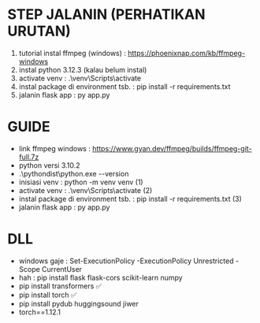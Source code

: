 # STEP JALANIN (PERHATIKAN URUTAN)
1. tutorial instal ffmpeg (windows) : https://phoenixnap.com/kb/ffmpeg-windows
2. instal python 3.12.3 (kalau belum instal)
3. activate venv : .\venv\Scripts\activate
4. instal package di environment tsb. : pip install -r requirements.txt
5. jalanin flask app : py app.py

# GUIDE
- link ffmpeg windows : https://www.gyan.dev/ffmpeg/builds/ffmpeg-git-full.7z
- python versi 3.10.2
- .\pythondist\python.exe --version
- inisiasi venv : python -m venv venv (1)
- activate venv : .\venv\Scripts\activate (2)
- instal package di environment tsb. : pip install -r requirements.txt (3)
- jalanin flask app : py app.py

# DLL
- windows gaje : Set-ExecutionPolicy -ExecutionPolicy Unrestricted -Scope CurrentUser
- hah : pip install flask flask-cors scikit-learn numpy
- pip install transformers ✅
- pip install torch ✅
- pip install pydub huggingsound jiwer
- torch==1.12.1